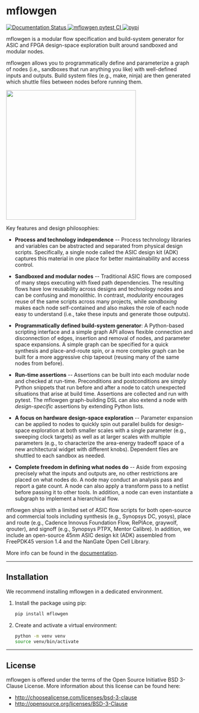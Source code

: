 mflowgen
==========================================================================
[
![Documentation Status](https://readthedocs.org/projects/mflowgen/badge/?version=latest)
](https://mflowgen.readthedocs.io/en/latest) [
![mflowgen pytest CI](https://github.com/mflowgen/mflowgen/actions/workflows/pytest-ci.yml/badge.svg)
](https://github.com/mflowgen/mflowgen/actions/workflows/pytest-ci.yml) [
![pypi](https://img.shields.io/pypi/v/mflowgen)
](https://pypi.org/project/mflowgen)

<!-- **Author**: Christopher Torng (ctorng@stanford.edu) -->

mflowgen is a modular flow specification and build-system
generator for ASIC and FPGA design-space exploration built around
sandboxed and modular nodes.

mflowgen allows you to programmatically define and parameterize a graph
of nodes (i.e., sandboxes that run anything you like) with
well-defined inputs and outputs. Build system files (e.g., make,
ninja) are then generated which shuttle files between nodes before
running them.

<img width='350px' src='docs/_static/images/example-graph.jpg'>

Key features and design philosophies:

- **Process and technology independence** -- Process technology
  libraries and variables can be abstracted and separated from
  physical design scripts. Specifically, a single node called the
  ASIC design kit (ADK) captures this material in one place for
  better maintainability and access control.

- **Sandboxed and modular nodes** -- Traditional ASIC flows are
  composed of many steps executing with fixed path dependencies. The
  resulting flows have low reusability across designs and technology
  nodes and can be confusing and monolithic. In contrast,
  _modularity_ encourages reuse of the same scripts across many
  projects, while _sandboxing_ makes each node self-contained and
  also makes the role of each node easy to understand (i.e., take
  these inputs and generate those outputs).

- **Programmatically defined build-system generator**: A
  Python-based scripting interface and a simple graph API allows
  flexible connection and disconnection of edges, insertion and
  removal of nodes, and parameter space expansions. A simple graph
  can be specified for a quick synthesis and place-and-route spin,
  or a more complex graph can be built for a more aggressive chip
  tapeout (reusing many of the same nodes from before).

- **Run-time assertions** -- Assertions can be built into each
  modular node and checked at run-time. Preconditions and
  postconditions are simply Python snippets that run before and
  after a node to catch unexpected situations that arise at build
  time. Assertions are collected and run with pytest. The mflowgen
  graph-building DSL can also extend a node with _design-specific_
  assertions by extending Python lists.

- **A focus on hardware design-space exploration** -- Parameter
  expansion can be applied to nodes to quickly spin out parallel
  builds for design-space exploration at both smaller scales with a
  single parameter (e.g., sweeping clock targets) as well as at
  larger scales with multiple parameters (e.g., to characterize the
  area-energy tradeoff space of a new architectural widget with
  different knobs). Dependent files are shuttled to each sandbox
  as needed.

- **Complete freedom in defining what nodes do** -- Aside from
  exposing precisely what the inputs and outputs are, no other
  restrictions are placed on what nodes do. A node may conduct an
  analysis pass and report a gate count. A node can also apply a
  transform pass to a netlist before passing it to other tools. In
  addition, a node can even instantiate a subgraph to implement a
  hierarchical flow.

mflowgen ships with a limited set of ASIC flow scripts for both
open-source and commercial tools including synthesis (e.g., Synopsys
DC, yosys), place and route (e.g., Cadence Innovus Foundation Flow,
RePlAce, graywolf, qrouter), and signoff (e.g., Synopsys PTPX,
Mentor Calibre). In addition, we include an open-source 45nm ASIC design
kit (ADK) assembled from FreePDK45 version 1.4 and the NanGate Open
Cell Library.

More info can be found in the
[documentation](https://mflowgen.readthedocs.io/en/latest).

--------------------------------------------------------------------------
Installation
--------------------------------------------------------------------------

We recommend installing mflowgen in a dedicated environment.

1. Install the package using pip:
   ```bash
   pip install mflowgen
   ```
2. Create and activate a virtual environment:
   ```bash
   python -m venv venv
   source venv/bin/activate
   ```

--------------------------------------------------------------------------
License
--------------------------------------------------------------------------

mflowgen is offered under the terms of the Open Source Initiative BSD
3-Clause License. More information about this license can be found
here:

- http://choosealicense.com/licenses/bsd-3-clause
- http://opensource.org/licenses/BSD-3-Clause